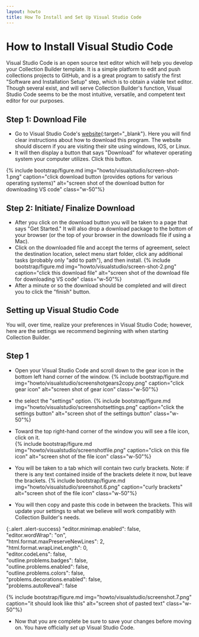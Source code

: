 ```yaml
---
layout: howto
title: How To Install and Set Up Visual Studio Code
---
```

# How to Install Visual Studio Code

Visual Studio Code is an open source text editor which will help you develop your Collection Builder template. It is a simple platform to edit and push collections projects to GitHub, and is a great program to satisfy the first "Software and Installation Setup" step, which is to obtain a viable text editor. Though several exist, and will serve Collection Builder's function, Visual Studio Code seems to be the most intuitive, versatile, and competent text editor for our purposes. 

## Step 1: Download File

- Go to Visual Studio Code's [website](https://code.visualstudio.com){:target="_blank"}. Here you will find clear instructions about how to download this program. The website should discern if you are visiting their site using windows, IOS, or Linux. 
- It will then display a button that says "Download" for whatever operating system your computer utilizes. Click this button. 

{% include bootstrap/figure.md img="howto/visualstudio/screen-shot-1.png" caption="click download button (provides options for various operating systems)" alt="screen shot of the download button for downloading VS code" class="w-50"%}



## Step 2: Initiate/ Finalize Download

- After you click on the download button you will be taken to a page that says "Get Started." It will also drop a download package to the bottom of your browser (or the top of your browser in the downloads file if using a Mac). 
- Click on the downloaded file and accept the terms of agreement, select the destination location, select menu start folder, click any additional tasks (probably only "add to path"), and then install. 
{% include bootstrap/figure.md img="howto/visualstudio/screen-shot-2.png" caption="click this download file" alt="screen shot of the download file for downloading VS code" class="w-50"%}
- After a minute or so the download should be completed and will direct you to click the "finish" button. 

## Setting up Visual Studio Code 

You will, over time, realize your preferences in Visual Studio Code; however, here are the settings we recommend beginning with when starting Collection Builder. 

## Step 1

- Open your Visual Studio Code and scroll down to the gear icon in the bottom left hand corner of the window. 
{% include bootstrap/figure.md img="howto/visualstudio/screenshotgears2copy.png" caption="click gear icon" alt="screen shot of gear icon" class="w-50"%}

- the select the "settings" option. 
{% include bootstrap/figure.md img="howto/visualstudio/screenshotsettings.png" caption="click the settings button" alt="screen shot of the settings button" class="w-50"%}

- Toward the top right-hand corner of the window you will see a file icon, click on it.  
{% include bootstrap/figure.md img="howto/visualstudio/screenshotfile.png" caption="click on this file icon" alt="screen shot of the file icon" class="w-50"%}

- You will be taken to a tab which will contain two curly brackets. Note: if there is any text contained inside of the brackets delete it now, but leave the brackets.
{% include bootstrap/figure.md img="howto/visualstudio/sreenshot.6.png" caption="curly brackets" alt="screen shot of the file icon" class="w-50"%}

- You will then copy and paste this code in between the brackets. This will update your settings to what we believe will work compatibly with Collection Builder's needs. 

{:.alert .alert-success}
"editor.minimap.enabled": false,  
    "editor.wordWrap": "on",  
    "html.format.maxPreserveNewLines": 2,  
    "html.format.wrapLineLength": 0,  
    "editor.codeLens": false,  
    "outline.problems.badges": false,  
    "outline.problems.enabled": false,  
    "outline.problems.colors": false,  
    "problems.decorations.enabled": false,  
    "problems.autoReveal": false  
    
{% include bootstrap/figure.md img="howto/visualstudio/screenshot.7.png" caption="it should look like this" alt="screen shot of pasted text" class="w-50"%}

- Now that you are complete be sure to save your changes before moving on. You have officially *set up* Visual Studio Code. 